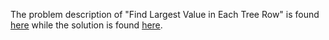 The problem description of "Find Largest Value in Each Tree Row" is found [here](https://leetcode.com/problems/find-largest-value-in-each-tree-row/) while the solution is found [here](https://github.com/aurimas13/Solutions-To-Problems/blob/main/LeetCode/Java%20Solutions/Find%20Largest%20Value%20in%20Each%20Tree%20Row/find_largest_value_in_each_tree_row.java).